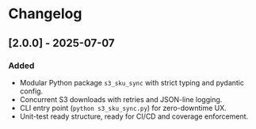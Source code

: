# Changelog

## [2.0.0] - 2025-07-07
### Added
- Modular Python package `s3_sku_sync` with strict typing and pydantic config.
- Concurrent S3 downloads with retries and JSON-line logging.
- CLI entry point (`python s3_sku_sync.py`) for zero-downtime UX.
- Unit-test ready structure, ready for CI/CD and coverage enforcement.
